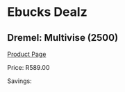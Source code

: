 
# Ebucks Dealz
## Dremel: Multivise (2500)
[Product Page](https://www.ebucks.com/web/shop/productSelected.do?prodId=339410621&catId=717342768)

Price: R589.00

Savings: 


	